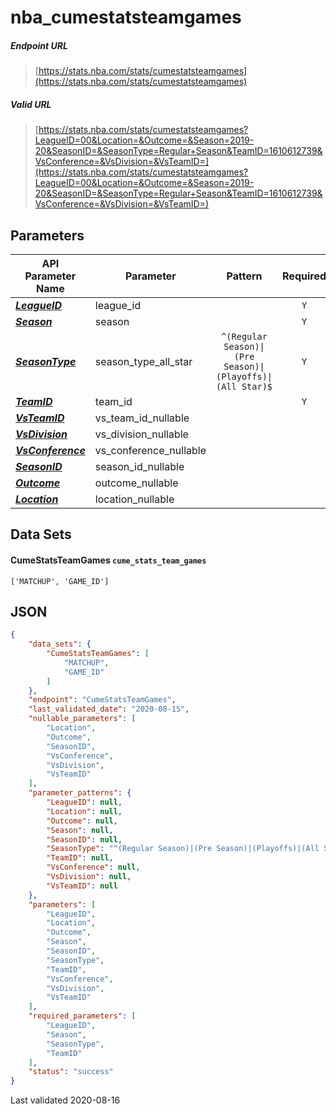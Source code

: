 # nba_cumestatsteamgames

##### Endpoint URL
>[https://stats.nba.com/stats/cumestatsteamgames](https://stats.nba.com/stats/cumestatsteamgames)

##### Valid URL
>[https://stats.nba.com/stats/cumestatsteamgames?LeagueID=00&Location=&Outcome=&Season=2019-20&SeasonID=&SeasonType=Regular+Season&TeamID=1610612739&VsConference=&VsDivision=&VsTeamID=](https://stats.nba.com/stats/cumestatsteamgames?LeagueID=00&Location=&Outcome=&Season=2019-20&SeasonID=&SeasonType=Regular+Season&TeamID=1610612739&VsConference=&VsDivision=&VsTeamID=)

## Parameters
API Parameter Name | Parameter | Pattern | Required | Nullable
------------ | ------------ | :-----------: | :---: | :---:
[_**LeagueID**_](https://hoopR.sportsdataverse.org/docs/NBA/parameters#LeagueID) | league_id |  | `Y` |  | 
[_**Season**_](https://hoopR.sportsdataverse.org/docs/NBA/parameters#Season) | season |  | `Y` |  | 
[_**SeasonType**_](https://hoopR.sportsdataverse.org/docs/NBA/parameters#SeasonType) | season_type_all_star | `^(Regular Season)\|(Pre Season)\|(Playoffs)\|(All Star)$` | `Y` |  | 
[_**TeamID**_](https://hoopR.sportsdataverse.org/docs/NBA/parameters#TeamID) | team_id |  | `Y` |  | 
[_**VsTeamID**_](https://hoopR.sportsdataverse.org/docs/NBA/parameters#VsTeamID) | vs_team_id_nullable |  |  | `Y` | 
[_**VsDivision**_](https://hoopR.sportsdataverse.org/docs/NBA/parameters#VsDivision) | vs_division_nullable |  |  | `Y` | 
[_**VsConference**_](https://hoopR.sportsdataverse.org/docs/NBA/parameters#VsConference) | vs_conference_nullable |  |  | `Y` | 
[_**SeasonID**_](https://hoopR.sportsdataverse.org/docs/NBA/parameters#SeasonID) | season_id_nullable |  |  | `Y` | 
[_**Outcome**_](https://hoopR.sportsdataverse.org/docs/NBA/parameters#Outcome) | outcome_nullable |  |  | `Y` | 
[_**Location**_](https://hoopR.sportsdataverse.org/docs/NBA/parameters#Location) | location_nullable |  |  | `Y` | 

## Data Sets
#### CumeStatsTeamGames `cume_stats_team_games`
```text
['MATCHUP', 'GAME_ID']
```


## JSON
```json
{
    "data_sets": {
        "CumeStatsTeamGames": [
            "MATCHUP",
            "GAME_ID"
        ]
    },
    "endpoint": "CumeStatsTeamGames",
    "last_validated_date": "2020-08-15",
    "nullable_parameters": [
        "Location",
        "Outcome",
        "SeasonID",
        "VsConference",
        "VsDivision",
        "VsTeamID"
    ],
    "parameter_patterns": {
        "LeagueID": null,
        "Location": null,
        "Outcome": null,
        "Season": null,
        "SeasonID": null,
        "SeasonType": "^(Regular Season)|(Pre Season)|(Playoffs)|(All Star)$",
        "TeamID": null,
        "VsConference": null,
        "VsDivision": null,
        "VsTeamID": null
    },
    "parameters": [
        "LeagueID",
        "Location",
        "Outcome",
        "Season",
        "SeasonID",
        "SeasonType",
        "TeamID",
        "VsConference",
        "VsDivision",
        "VsTeamID"
    ],
    "required_parameters": [
        "LeagueID",
        "Season",
        "SeasonType",
        "TeamID"
    ],
    "status": "success"
}
```

Last validated 2020-08-16
